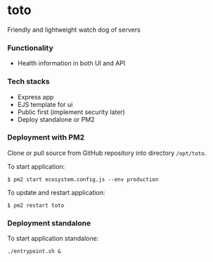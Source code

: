 # toto
Friendly and lightweight watch dog of servers

### Functionality
* Health information in both UI and API

### Tech stacks

* Express app
* EJS template for ui
* Public first (implement security later)
* Deploy standalone or PM2 

### Deployment with PM2

Clone or pull source from GitHub repository into directory `/opt/toto`.

To start application:
```
$ pm2 start ecosystem.config.js --env production
```

To update and restart application:
```
$ pm2 restart toto
```

### Deployment standalone

To start application standalone:
```
./entrypoint.sh &
```
